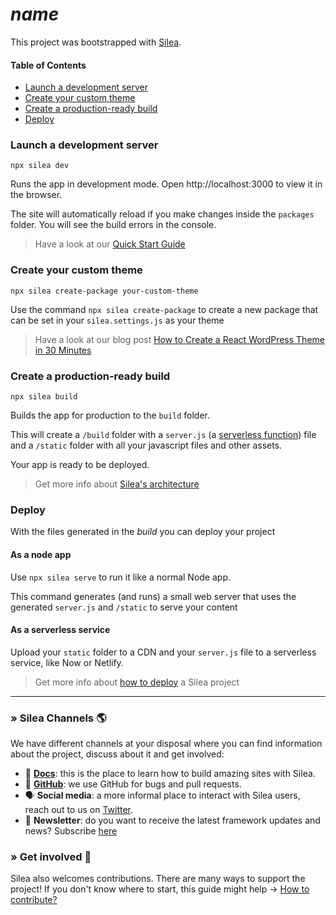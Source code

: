 # $name$

This project was bootstrapped with [Silea](https://sileajs.com/).

#### Table of Contents

-   [Launch a development server](#launch-a-development-server)
-   [Create your custom theme](#create-your-custom-theme)
-   [Create a production-ready build](#create-a-production-ready-build)
-   [Deploy](#deploy)

### Launch a development server

```
npx silea dev
```

Runs the app in development mode. Open http://localhost:3000 to view it in the browser.

The site will automatically reload if you make changes inside the `packages` folder. You will see the build errors in the console.

> Have a look at our [Quick Start Guide](https://docs.sileajs.com/getting-started/quick-start-guide)

### Create your custom theme

```
npx silea create-package your-custom-theme
```

Use the command `npx silea create-package` to create a new package that can be set in your `silea.settings.js` as your theme

> Have a look at our blog post [How to Create a React WordPress Theme in 30 Minutes](https://sileajs.com/blog/how-to-create-a-react-theme-in-30-minutes/)

### Create a production-ready build

```
npx silea build
```

Builds the app for production to the `build` folder.

This will create a `/build` folder with a `server.js` (a [serverless function](https://vercel.com/docs/v2/serverless-functions/introduction)) file and a `/static` folder with all your javascript files and other assets.

Your app is ready to be deployed.

> Get more info about [Silea's architecture](https://docs.sileajs.com/architecture)

### Deploy

With the files generated in the _build_ you can deploy your project

#### As a node app

Use `npx silea serve` to run it like a normal Node app.

This command generates (and runs) a small web server that uses the generated `server.js` and `/static` to serve your content

#### As a serverless service

Upload your `static` folder to a CDN and your `server.js` file to a serverless service, like Now or Netlify.

> Get more info about [how to deploy](https://docs.sileajs.com/deployment) a Silea project

---

### » Silea Channels 🌎

We have different channels at your disposal where you can find information about the project, discuss about it and get involved:

-   📖 **[Docs](https://docs.sileajs.com)**: this is the place to learn how to build amazing sites with Silea.
-   🐞 **[GitHub](https://github.com/SileaJS/silea)**: we use GitHub for bugs and pull requests.
-   🗣 **Social media**: a more informal place to interact with Silea users, reach out to us on [Twitter](https://twitter.com/silea).
-   💌 **Newsletter**: do you want to receive the latest framework updates and news? Subscribe [here](https://sileajs.com/)

### » Get involved 🤗

Silea also welcomes contributions. There are many ways to support the project! If you don't know where to start, this guide might help → [How to contribute?](https://docs.sileajs.com/contributing/how-to-contribute)
